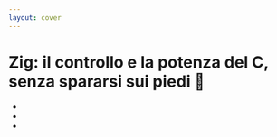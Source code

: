 ```yaml
---
layout: cover
---
```


<h1><span class="color:zig">Zig:</span> il controllo e la potenza del C, senza spararsi sui piedi 🔫</h1>

<!-- Quick links: -->

- <Anchor href="https://zig-bolognajs.vercel.app/" text="https://zig-bolognajs.vercel.app/" />
- <Anchor href="https://www.meetup.com/it-IT/bologna-js-meetup/events/296655951/" text="https://www.meetup.com/it-IT/bologna-js-meetup/events/296655951/" />
- <Anchor href="https://github.com/jackdbd/zig-bolognajs" text="jackdbd/zig-bolognajs" />

<!--
In this presentation we will talk about:
1. Features that Zig has.
2. Features that Zig decides to leave out of the language, and why.
3. How to do memory management in Zig.
4. How to do error handling in Zig.
5. How to integrate Zig in existing JS projects (browser and other JS runtimes like Node.js).

Finally, we will show  few snippets of Zig code and discuss how to learn/practice this language.
-->
